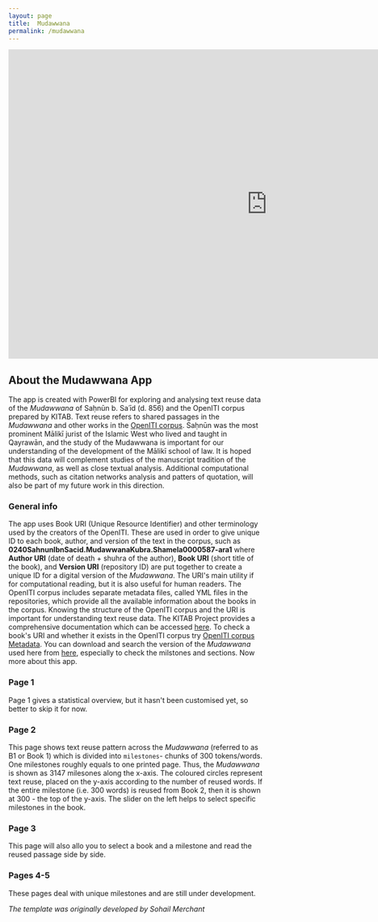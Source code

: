 ```yaml
---
layout: page
title:  Mudawwana
permalink: /mudawwana
---
```

<iframe title="MudawwanaApp_dev" width="1024" height="612" src="https://app.powerbi.com/view?r=eyJrIjoiOGIxNDU5ODgtMjY0ZC00NzY0LTk2ZjItODU2YjJjZmIyNGE4IiwidCI6Ijk1ZjZmYjYyLWI1YzUtNDkwNC04NTZjLTJlYTNiNGNjZTA4MyJ9&pageName=ReportSection" frameborder="0" allowFullScreen="true"></iframe>

## About the Mudawwana App
The app is created with PowerBI for exploring and analysing text reuse data of the _Mudawwana_ of Saḥnūn b. Saʿīd (d. 856) and the OpenITI corpus prepared by KITAB. Text reuse refers to shared passages in the _Mudawwana_ and other works in  the [OpenITI corpus](http://kitab-project.org/docs/openITI#1-what-is-openiti). Saḥnūn was the most prominent Mālikī jurist of the Islamic West who lived and taught in Qayrawān, and the study of the Mudawwana is important for our understanding of the development of the Mālikī school of law. It is hoped that this data will complement studies of the manuscript tradition of the _Mudawwana_, as well as close textual analysis. Additional computational methods, such as citation networks analysis and patters of quotation, will also be part of my future work in this direction. 

### General info
The app uses Book URI (Unique Resource Identifier) and other terminology used by the creators of the OpenITI. These are used in order to give unique ID to each book, author, and version of the text in the corpus, such as **0240SahnunIbnSacid.MudawwanaKubra.Shamela0000587-ara1** where **Author URI** (date of death + shuhra of the author), **Book URI** (short title of the book), and **Version URI** (repository ID) are put together to create a unique ID for a digital version of the _Mudawwana_. The URI's main utility if for computational reading, but it is also useful for human readers. The OpenITI corpus includes separate metadata files, called YML files in the repositories, which provide all the available information about the books in the corpus. Knowing the structure of the OpenITI corpus and the URI is important for understanding text reuse data. The KITAB Project provides a comprehensive documentation which can be accessed [here](http://kitab-project.org/docs/openITI#uris--cts-like-folder-structure). To check a book's URI and whether it exists in the OpenITI corpus try [OpenITI corpus Metadata](https://kitab-corpus-metadata.azurewebsites.net/). You can download and search  the version of the _Mudawwana_ used here from [here](https://raw.githubusercontent.com/OpenITI/0250AH/master/data/0240SahnunIbnSacid/0240SahnunIbnSacid.MudawwanaKubra/0240SahnunIbnSacid.MudawwanaKubra.Shia000895Vols-ara1), especially to check  the milstones and sections.  Now more about this app. 

### Page 1

Page 1 gives a statistical overview, but it hasn't been customised yet, so better to skip it for now.

### Page 2

This page shows text reuse pattern across the _Mudawwana_ (referred to as B1 or Book 1) which is divided into `milestones`- chunks of 300 tokens/words. One milestones roughly equals to one printed page. Thus, the _Mudawwana_ is shown as 3147 milesones along the x-axis. The coloured circles represent text reuse, placed on the y-axis according to the number of reused words. If the entire milestone (i.e. 300 words) is reused from Book 2, then it is shown at 300 - the top of the y-axis. The slider on the left helps to select specific milestones in the book.

### Page 3

This page will also allo you to select a book and a milestone and read the reused passage side by side. 

### Pages 4-5

These pages deal with unique milestones and are still under development. 










_The template was originally developed by Sohail Merchant_
